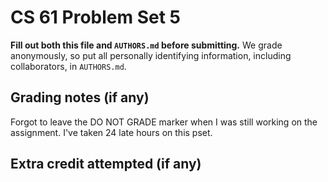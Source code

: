 CS 61 Problem Set 5
===================

**Fill out both this file and `AUTHORS.md` before submitting.** We grade
anonymously, so put all personally identifying information, including
collaborators, in `AUTHORS.md`.

Grading notes (if any)
----------------------
Forgot to leave the DO NOT GRADE marker when I was still working
on the assignment. I've taken 24 late hours on this pset.


Extra credit attempted (if any)
-------------------------------
